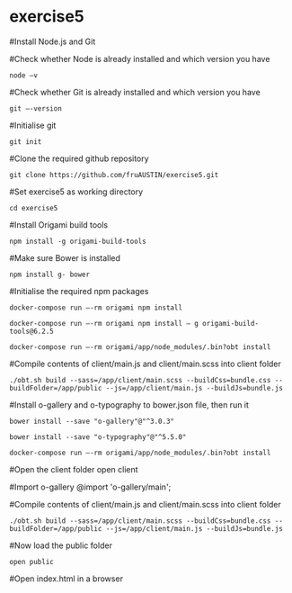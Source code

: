 # exercise5

#Install Node.js and Git

#Check whether Node is already installed and which version you have 
	
	node –v

#Check whether Git is already installed and which version you have 

	git –-version

#Initialise git 
	
	git init

#Clone the required github repository 
	
	git clone https://github.com/fruAUSTIN/exercise5.git

#Set exercise5 as working directory 

	cd exercise5

#Install Origami build tools 
	
	npm install -g origami-build-tools

#Make sure Bower is installed 
	
	npm install g- bower

#Initialise the required npm packages 
	
	docker-compose run –-rm origami npm install 
	
	docker-compose run –-rm origami npm install – g origami-build-tools@6.2.5 
	
	docker-compose run –-rm origami/app/node_modules/.bin?obt install

#Compile contents of client/main.js and client/main.scss into client folder 
	
	./obt.sh build --sass=/app/client/main.scss --buildCss=bundle.css --buildFolder=/app/public --js=/app/client/main.js --buildJs=bundle.js

#Install o-gallery and o-typography to bower.json file, then run it 
	
	bower install --save "o-gallery"@"^3.0.3" 
	
	bower install --save "o-typography"@"^5.5.0"

	docker-compose run –-rm origami/app/node_modules/.bin?obt install

#Open the client folder 
	open client

#Import o-gallery 
	@import 'o-gallery/main';

#Compile contents of client/main.js and client/main.scss into client folder 
	
	./obt.sh build --sass=/app/client/main.scss --buildCss=bundle.css --buildFolder=/app/public --js=/app/client/main.js --buildJs=bundle.js

#Now load the public folder

	open public

#Open index.html in a browser
